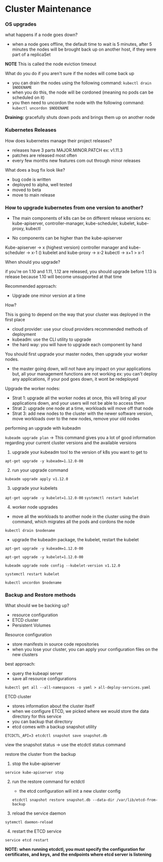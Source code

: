 # Cluster Maintenance 


### OS upgrades 

what happens if a node goes down?

- when a node goes offline, the default time to wait is 5 minutes, after 5 minutes the nodes will be brought back up on another host, if they were part of a replicaSet

**NOTE** This is called the node eviction timeout 

What do you do if you aren't sure if the nodes will come back up

- you can drain the nodes using the following command: ``` kubectl drain $NODENAME ``` 
- when you do this, the node will be cordoned (meaning no pods can be scheduled on it)
- you then need to uncordon the node with the following command: ``` kubectl uncordon $NODENAME ``` 

**Draining:** gracefully shuts down pods and brings them up on another node

### Kubernetes Releases 

How does kubernetes manage their project releases? 
- releases have 3 parts MAJOR.MINOR.PATCH ex: v1.11.3
- patches are released most often 
- every few months new features com out through minor releases 

What does a bug fix look like?

- bug code is written 
- deployed to alpha, well tested 
- moved to beta
- move to main release 

### How to upgrade kubernetes from one version to another?
- The main components of k8s can be on different release versions 
ex: kube-apiserver, controller-manager, kube-scheduler, kubelet, kube-proxy, kubectl 

- No components can be higher than the kube-apiserver

Kube-apiserver -> x (highest version)
controller manager and kube-scheduler -> x-1 ()
kubelet and kube-proxy -> x-2 
kubectl -> x+1 > x-1


When should you upgrade?

if you're on 1.10 and 1.11, 1.12 are released, you should upgrade before 1.13 is release because 1.10 will become unsupported at that time 


Recommended approach:
- Upgrade one minor version at a time 

How? 

This is going to depend on the way that your cluster was deployed in the first place

- cloud provider: use your cloud providers recommended methods of deployment 
- kubeadm: use the CLI utility to upgrade 
- the hard way: you will have to upgrade each component by hand

You should first upgrade your master nodes, then upgrade your worker nodes. 

- the master going down, will not have any impact on your applications but, all your management functions are not working
    ex: you can't deploy any applications, if your pod goes down, it wont be redeployed 

Upgrade the worker nodes:
- Strat 1: upgrade all the worker nodes at once, this will bring all your applications down, and your users will not be able to access them
- Strat 2: upgrade one node at a time, workloads will move off that node 
- Strat 3: add new nodes to the cluster with the newer software version, move workloads over to the new nodes, remove your old nodes 

performing an upgrade with kubeadm 

``` kubeadm upgrade plan ``` -> This command gives you a lot of good information regarding your current cluster versions and the available versions 

1. upgrade your kubeadm tool to the version of k8s you want to get to 

``` apt-get upgrade -y kubeadm=1.12.0-00 ``` 

2. run your upgrade command 

``` kubeadm upgrade apply v1.12.0 ``` 

3. upgrade your kubelets 

``` apt-get upgrade -y kubelet=1.12.0-00 ``` 
``` systemctl restart kubelet ``` 

4. worker node upgrades 

- move all the workloads to another node in the cluster using the drain command, which migrates all the pods and cordons the node 

``` kubectl drain $nodename ``` 

- upgrade the kubeadm package, the kubelet, restart the kubelet 

``` apt-get upgrade -y kubeadm=1.12.0-00 ``` 

``` apt-get upgrade -y kubelet=1.12.0-00 ``` 

``` kubeadm upgrade node config --kubelet-version v1.12.0 ``` 

``` systemctl restart kubelet ``` 

``` kubectl uncordon $nodename ``` 



### Backup and Restore methods 

What should we be backing up? 
- resource configuration
- ETCD cluster
- Persistent Volumes 

Resource configuration 
- store manifests in source code repositories 
- when you lose your cluster, you can apply your configuration files on the new clusters 

best approach:
- query the kubeapi server 
- save all resource configurations 

``` kubectl get all --all-namespaces -o yaml > all-deploy-services.yaml ```  

ETCD cluster 
- stores information about the cluster itself 
- when we configure ETCD, we picked where we would store the data directory for this service 
- you can backup that directory 
- etcd comes with a backup snapshot utility 

``` ETCDCTL_API=3 etcdctl snapshot save snapshot.db ``` 

view the snapshot status -> use the etcdctl status command 

restore the cluster from the backup 

1. stop the kube-apiserver 

``` service kube-apiserver stop ``` 

2. run the restore command for ectdctl
    - the etcd configuration will init a new cluster config 

    ``` etcdctl snapshot restore snapshot.db --data-dir /var/lib/etcd-from-backup ``` 
3. reload the service daemon 

``` sytemctl daemon-reload ``` 

4. restart the ETCD service 

``` service etcd restart ``` 

**NOTE: when running etcdctl, you must specify the configuration for certificates, and keys, and the endpoints where etcd server is listening**
